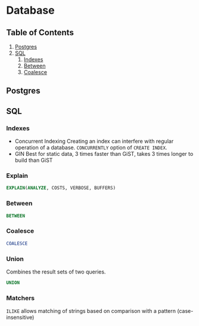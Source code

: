 # Database

## Table of Contents
1. [Postgres](#postgres)
2. [SQL](#sql)
    1. [Indexes](#indexes)
    2. [Between](#between)
    3. [Coalesce](#coalesce)

## Postgres


## SQL
### Indexes
* Concurrent Indexing 
Creating an index can interfere with regular operation of a database. 
`CONCURRENTLY` option of `CREATE INDEX`.
* GIN
Best for static data, 3 times faster than GiST, takes 3 times longer to build than GiST

### Explain
```sql
EXPLAIN(ANALYZE, COSTS, VERBOSE, BUFFERS)
```

### Between
```sql
BETWEEN
```

### Coalesce
```sql
COALESCE
```

### Union
Combines the result sets of two queries.
```sql
UNION
```

### Matchers
`ILIKE` allows matching of strings based on comparison with a pattern (case-insensitive)
